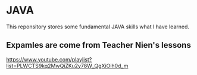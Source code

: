 # JAVA
This reponsitory stores some fundamental JAVA skills what I have learned.

## Expamles are come from Teacher Nien's lessons
https://www.youtube.com/playlist?list=PLWCTS9kq2MwQiZKu2y78W_QgXiOih0d_m
